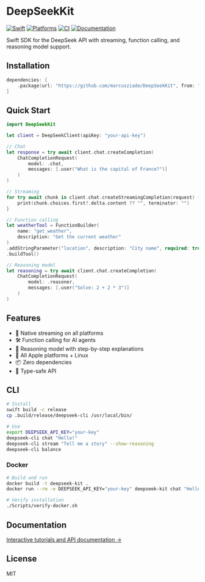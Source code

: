 # DeepSeekKit

[![Swift](https://img.shields.io/badge/Swift-5.9-orange.svg)](https://swift.org)
[![Platforms](https://img.shields.io/badge/Platforms-Apple%20%7C%20Linux-blue.svg)](https://swift.org)
[![CI](https://github.com/marcusziade/DeepSeekKit/actions/workflows/ci.yml/badge.svg)](https://github.com/marcusziade/DeepSeekKit/actions/workflows/ci.yml)
[![Documentation](https://img.shields.io/badge/Documentation-DocC-orange)](https://marcusziade.github.io/DeepSeekKit/)

Swift SDK for the DeepSeek API with streaming, function calling, and reasoning model support.

## Installation

```swift
dependencies: [
    .package(url: "https://github.com/marcusziade/DeepSeekKit", from: "1.0.0")
]
```

## Quick Start

```swift
import DeepSeekKit

let client = DeepSeekClient(apiKey: "your-api-key")

// Chat
let response = try await client.chat.createCompletion(
    ChatCompletionRequest(
        model: .chat,
        messages: [.user("What is the capital of France?")]
    )
)

// Streaming
for try await chunk in client.chat.createStreamingCompletion(request) {
    print(chunk.choices.first?.delta.content ?? "", terminator: "")
}

// Function calling
let weatherTool = FunctionBuilder(
    name: "get_weather",
    description: "Get the current weather"
)
.addStringParameter("location", description: "City name", required: true)
.buildTool()

// Reasoning model
let reasoning = try await client.chat.createCompletion(
    ChatCompletionRequest(
        model: .reasoner,
        messages: [.user("Solve: 2 + 2 * 3")]
    )
)
```

## Features

- 🚀 Native streaming on all platforms
- 🛠 Function calling for AI agents
- 🧠 Reasoning model with step-by-step explanations
- 📱 All Apple platforms + Linux
- 📦 Zero dependencies
- 🔧 Type-safe API

## CLI

```bash
# Install
swift build -c release
cp .build/release/deepseek-cli /usr/local/bin/

# Use
export DEEPSEEK_API_KEY="your-key"
deepseek-cli chat "Hello!"
deepseek-cli stream "Tell me a story" --show-reasoning
deepseek-cli balance
```

### Docker

```bash
# Build and run
docker build -t deepseek-kit .
docker run --rm -e DEEPSEEK_API_KEY="your-key" deepseek-kit chat "Hello from Docker!"

# Verify installation
./Scripts/verify-docker.sh
```

## Documentation

[Interactive tutorials and API documentation →](https://marcusziade.github.io/DeepSeekKit/)

## License

MIT